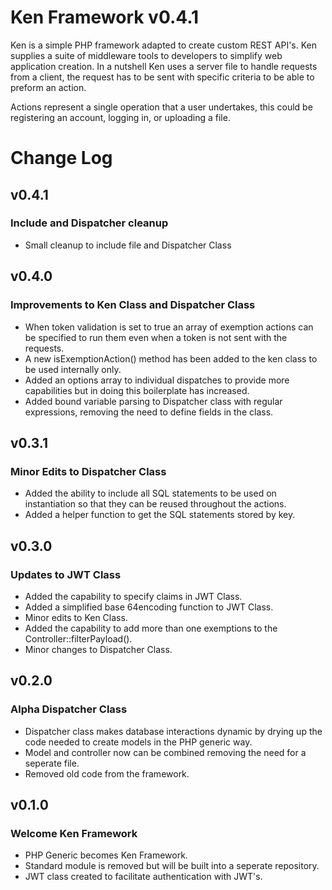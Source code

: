 # Ken Framework v0.4.1

Ken is a simple PHP framework adapted to create custom REST API's. Ken supplies a suite of middleware tools to developers to simplify web application creation. In a nutshell Ken uses a server file to handle requests from a client, the request has to be sent with specific criteria to be able to preform an action.

Actions represent a single operation that a user undertakes, this could be registering an account, logging in, or uploading a file.

# Change Log

## v0.4.1

### Include and Dispatcher cleanup

- Small cleanup to include file and Dispatcher Class

## v0.4.0

### Improvements to Ken Class and Dispatcher Class

  - When token validation is set to true an array of exemption actions can be specified to run them even when a token is not sent with the requests. 
  - A new isExemptionAction() method has been added to the ken class to be used internally only.
  - Added an options array to individual dispatches to provide more capabilities but in doing this boilerplate has increased.
  - Added bound variable parsing to Dispatcher class with regular expressions, removing the need to define fields in the class.

## v0.3.1

### Minor Edits to Dispatcher Class

  - Added the ability to include all SQL statements to be used on instantiation so that they can be reused throughout the actions.
  - Added a helper function to get the SQL statements stored by key.

## v0.3.0

### Updates to JWT Class

  - Added the capability to specify claims in JWT Class.
  - Added a simplified base 64encoding function to JWT Class.
  - Minor edits to Ken Class.
  - Added the capability to add more than one exemptions to the Controller::filterPayload().
  - Minor changes to Dispatcher Class.

## v0.2.0

### Alpha Dispatcher Class

- Dispatcher class makes database interactions dynamic by drying up the code needed to create models in the PHP generic way.
- Model and controller now can be combined removing the need for a seperate file.
- Removed old code from the framework.

## v0.1.0

### Welcome Ken Framework

- PHP Generic becomes Ken Framework.
- Standard module is removed but will be built into a seperate repository.
- JWT class created to facilitate authentication with JWT's.
